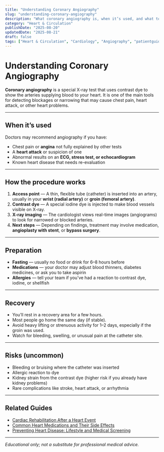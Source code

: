```yaml
---
title: "Understanding Coronary Angiography"
slug: "understanding-coronary-angiography"
description: "What coronary angiography is, when it’s used, and what to expect before, during, and after the procedure."
category: "Heart & Circulation"
publishDate: "2025-08-20"
updatedDate: "2025-08-21"
draft: false
tags: ["Heart & Circulation", "Cardiology", "Angiography", "patientguide"]
---
```


# Understanding Coronary Angiography

**Coronary angiography** is a special X-ray test that uses contrast dye to show the arteries supplying blood to your heart. It is one of the main tools for detecting blockages or narrowing that may cause chest pain, heart attack, or other heart problems.

---

## When it’s used

Doctors may recommend angiography if you have:

- Chest pain or **angina** not fully explained by other tests  
- A **heart attack** or suspicion of one  
- Abnormal results on an **ECG, stress test, or echocardiogram**  
- Known heart disease that needs re-evaluation  

---

## How the procedure works

1. **Access point** — A thin, flexible tube (catheter) is inserted into an artery, usually in your **wrist (radial artery)** or **groin (femoral artery)**.  
2. **Contrast dye** — A special iodine dye is injected to make blood vessels visible on X-ray.  
3. **X-ray imaging** — The cardiologist views real-time images (angiograms) to look for narrowed or blocked arteries.  
4. **Next steps** — Depending on findings, treatment may involve medication, **angioplasty with stent**, or **bypass surgery**.

---

## Preparation

- **Fasting** — usually no food or drink for 6–8 hours before  
- **Medications** — your doctor may adjust blood thinners, diabetes medicines, or ask you to take aspirin  
- **Allergies** — tell your team if you’ve had a reaction to contrast dye, iodine, or shellfish  

---

## Recovery

- You’ll rest in a recovery area for a few hours.  
- Most people go home the same day (if stable).  
- Avoid heavy lifting or strenuous activity for 1–2 days, especially if the groin was used.  
- Watch for bleeding, swelling, or unusual pain at the catheter site.  

---

## Risks (uncommon)

- Bleeding or bruising where the catheter was inserted  
- Allergic reaction to dye  
- Kidney strain from the contrast dye (higher risk if you already have kidney problems)  
- Rare complications like stroke, heart attack, or arrhythmia  

---

## Related Guides

- [Cardiac Rehabilitation After a Heart Event](/guides/cardiac-rehabilitation/)  
- [Common Heart Medications and Their Side Effects](/guides/common-heart-medications/)  
- [Preventing Heart Disease: Lifestyle and Medical Screening](/guides/preventing-heart-disease/)  

---

*Educational only; not a substitute for professional medical advice.*
